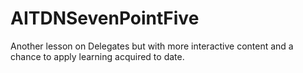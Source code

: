 # AITDNSevenPointFive
Another lesson on Delegates but with more interactive content and a chance to apply learning acquired to date.
